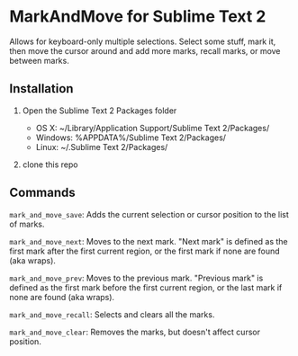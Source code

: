 MarkAndMove for Sublime Text 2
==================================

Allows for keyboard-only multiple selections.  Select some stuff, mark it, then move the cursor around and add more marks, recall marks, or move between marks.


Installation
------------

1. Open the Sublime Text 2 Packages folder

    - OS X: ~/Library/Application Support/Sublime Text 2/Packages/
    - Windows: %APPDATA%/Sublime Text 2/Packages/
    - Linux: ~/.Sublime Text 2/Packages/

2. clone this repo

Commands
--------

`mark_and_move_save`: Adds the current selection or cursor position to the list of marks.

`mark_and_move_next`: Moves to the next mark.  "Next mark" is defined as the first mark after the first current region, or the first mark if none are found (aka wraps).

`mark_and_move_prev`: Moves to the previous mark.  "Previous mark" is defined as the first mark before the first current region, or the last mark if none are found (aka wraps).

`mark_and_move_recall`: Selects and clears all the marks.

`mark_and_move_clear`: Removes the marks, but doesn't affect cursor position.

